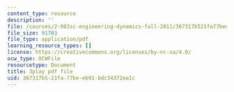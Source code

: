 ```yaml
---
content_type: resource
description: ''
file: /courses/2-003sc-engineering-dynamics-fall-2011/367317b521fa77beeb91bdc34372ea1c_OxcCPTc_bXw.pdf
file_size: 91703
file_type: application/pdf
learning_resource_types: []
license: https://creativecommons.org/licenses/by-nc-sa/4.0/
ocw_type: OCWFile
resourcetype: Document
title: 3play pdf file
uid: 367317b5-21fa-77be-eb91-bdc34372ea1c
---
```

